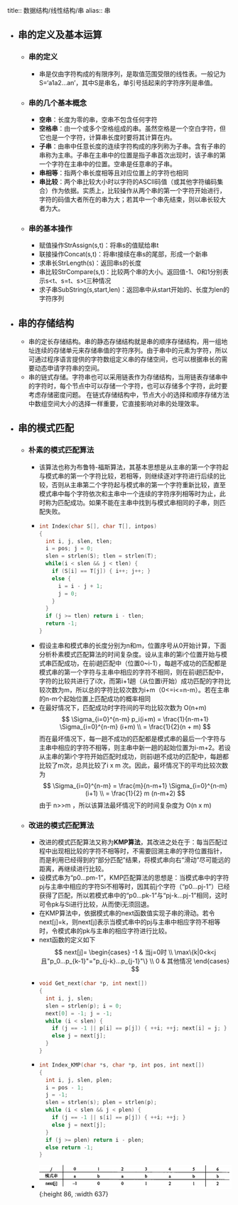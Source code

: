 title:: 数据结构/线性结构/串
alias:: 串

- ## 串的定义及基本运算
	- ### 串的定义
		- 串是仅由字符构成的有限序列，是取值范围受限的线性表。一般记为S=‘a1a2…an’，其中S是串名，单引号括起来的字符序列是串值。
	- ### 串的几个基本概念
		- **空串**：长度为零的串，空串不包含任何字符
		- **空格串**：由一个或多个空格组成的串。虽然空格是一个空白字符，但它也是一个字符，计算串长度时要将其计算在内。
		- **子串**：由串中任意长度的连续字符构成的序列称为子串。含有子串的串称为主串。子串在主串中的位置是指子串首次出现时，该子串的第一个字符在主串中的位置。空串是任意串的子串。
		- **串相等**：指两个串长度相等且对应位置上的字符也相同
		- **串比较**：两个串比较大小时以字符的ASCII码值（或其他字符编码集合）作为依据。实质上，比较操作从两个串的第一个字符开始进行，字符的码值大者所在的串为大；若其中一个串先结束，则以串长较大者为大。
	- ### 串的基本操作
		- 赋值操作StrAssign(s,t)：将串s的值赋给串t
		- 联接操作Concat(s,t)：将串t接续在串s的尾部，形成一个新串
		- 求串长StrLength(s)：返回串s的长度
		- 串比较StrCompare(s,t)：比较两个串的大小。返回值-1、0和1分别表示s<t、s=t、s>t三种情况
		- 求子串SubString(s,start,len)：返回串中从start开始的、长度为len的字符序列
- ## 串的存储结构
	- 串的定长存储结构。串的静态存储结构就是串的顺序存储结构，用一组地址连续的存储单元来存储串值的字符序列。由于串中的元素为字符，所以可通过程序语言提供的字符数组定义串的存储空间，也可以根据串长的需要动态申请字符串的空间。
	- 串的链式存储。字符串也可以采用链表作为存储结构，当用链表存储串中的字符时，每个节点中可以存储一个字符，也可以存储多个字符，此时要考虑存储密度问题。
	  在链式存储结构中，节点大小的选择和顺序存储方法中数组空间大小的选择一样重要，它直接影响对串的处理效率。
- ## 串的模式匹配
	- ### 朴素的模式匹配算法
		- 该算法也称为布鲁特-福斯算法，其基本思想是从主串的第一个字符起与模式串的第一个字符比较，若相等，则继续逐对字符进行后续的比较，否则从主串第二个字符起与模式串的第一个字符重新比较，直至模式串中每个字符依次和主串中一个连续的字符序列相等时为止，此时称为匹配成功。如果不能在主串中找到与模式串相同的子串，则匹配失败。
		- ```c
		  int Index(char S[], char T[], intpos)
		  {
		    int i, j, slen, tlen;
		    i = pos; j = 0;
		    slen = strlen(S); tlen = strlen(T);
		    while(i < slen && j < tlen) {
		      if (S[i] == T[j]) { i++; j++; }
		      else {
		        i = i - j + 1;
		        j = 0;
		      }
		    }
		    if (j >= tlen) return i - tlen;
		    return -1;
		  }
		  ```
		- 假设主串和模式串的长度分别为n和m，位置序号从0开始计算，下面分析朴素模式匹配算法的时间复杂度。设从主串的第i个位置开始与模式串匹配成功，在前i趟匹配中（位置0~i-1），每趟不成功的匹配都是模式串的第一个字符与主串中相应的字符不相同，则在前i趟匹配中，字符的比较共进行了i次，而第i+1趟（从位置i开始）成功匹配的字符比较次数为m，所以总的字符比较次数为i+m（0<=i<=n-m）。若在主串的n-m个起始位置上匹配成功的概率相同
		- 在最好情况下，匹配成功时字符间的平均比较次数为 O(n+m)
		  $$
		  \Sigma_{i=0}^{n-m} p_i(i+m) = \frac{1}{n-m+1} \Sigma_{i=0}^{n-m} (i+m) \\
		  = \frac{1}{2}(n + m) 
		  $$
		  而在最坏情况下，每一趟不成功的匹配都是模式串的最后一个字符与主串中相应的字符不相等，则主串中新一趟的起始位置为i-m+2。若设从主串的第i个字符开始匹配时成功，则前i趟不成功的匹配中，每趟都比较了m次，总共比较了i x m 次。因此，最坏情况下的平均比较次数为
		  $$
		  \Sigma_{i=0}^{n-m} = \frac{m}{n-m+1} \Sigma_{i=0}^{n-m}(i+1) \\
		  = \frac{1}{2} m (n-m+2)
		  $$
		  由于 n>>m ，所以该算法最坏情况下的时间复杂度为 O(n x m)
	- ### 改进的模式匹配算法
		- 改进的模式匹配算法又称为**KMP算法**，其改进之处在于：每当匹配过程中出现相比较的字符不相等时，不需要回溯主串的字符位置指针，而是利用已经得到的“部分匹配”结果，将模式串向右“滑动”尽可能远的距离，再继续进行比较。
		- 设模式串为“p0…pm-1”，KMP匹配算法的思想是：当模式串中的字符pj与主串中相应的字符Si不相等时，因其前j个字符（“p0…pj-1”）已经获得了匹配，所以若模式串中的“p0…pk-1”与“pj-k…pj-1”相同，这时可令pk与Si进行比较，从而使i无须回退。
		- 在KMP算法中，依据模式串的next函数值实现子串的滑动。若令next[j]=k，则next[j]表示当模式串中的pj与主串中相应字符不相等时，令模式串的pk与主串的相应字符进行比较。
		- next函数的定义如下
		  $$
		  next[j]=
		  \begin{cases}
		  -1 & 当j=0时 \\
		  \max\{k|0<k<j且"p_0...p_{k-1}"="p_{j-k}...p_{j-1}"\} \\
		  0 & 其他情况
		  \end{cases}
		  $$
		- ```c
		  void Get_next(char *p, int next[])
		  {
		    int i, j, slen;
		    slen = strlen(p); i = 0;
		    next[0] = -1; j = -1;
		    while (i < slen) {
		      if (j == -1 || p[i] == p[j]) { ++i; ++j; next[i] = j; }
		      else j = next[j];
		    }
		  }
		  ```
		- ```c
		  int Index_KMP(char *s, char *p, int pos, int next[]) 
		  {
		    int i, j, slen, plen;
		    i = pos - 1;
		    j = -1;
		    slen = strlen(s); plen = strlen(p);
		    while (i < slen && j < plen) {
		      if (j == -1 || s[i] == p[j]) { ++i; ++j; }
		      else j = next[j];
		    }
		    if (j >= plen) return i - plen;
		    else return -1;
		  }
		  ```
		- ![image.png](../assets/image_1648944679304_0.png){:height 86, :width 637}